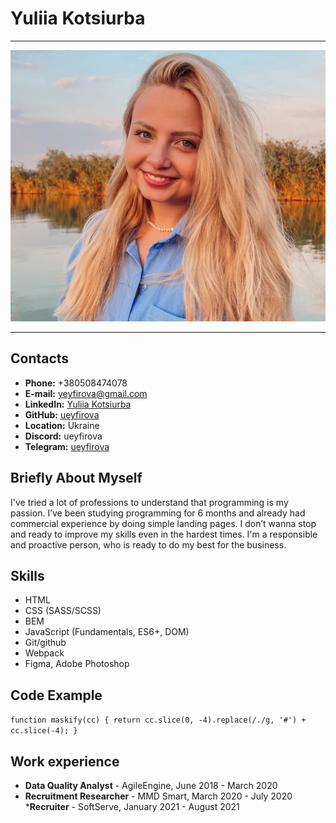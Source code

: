 # Yuliia Kotsiurba

******

![Yuliia photo](img/photo.jpg)

******
## Contacts 

* __Phone:__ +380508474078
* __E-mail:__ yeyfirova@gmail.com
* __LinkedIn:__ [Yuliia Kotsiurba](https://www.linkedin.com/in/yuliia-kotsiurba-bb28a0156/)
* __GitHub:__ [ueyfirova](https://github.com/ueyfirova)
* __Location:__ Ukraine
* __Discord:__ ueyfirova
* __Telegram:__ [ueyfirova](https://t.me/ueyfirova)

## Briefly About Myself

I've tried a lot of professions to understand that programming is my passion. I’ve been studying programming for 6 months and already had commercial experience by doing simple landing pages. I don’t wanna stop and ready to improve my skills even in the hardest times. I'm a responsible and proactive person, who is ready to do my best for the business.

## Skills 

* HTML
* CSS (SASS/SCSS)
* BEM
* JavaScript (Fundamentals, ES6+, DOM)
* Git/github
* Webpack
* Figma, Adobe Photoshop

## Code Example

`function maskify(cc) {
  return cc.slice(0, -4).replace(/./g, '#') + cc.slice(-4);
}`

## Work experience

* __Data Quality Analyst__ - AgileEngine, June 2018 - March 2020
* __Recruitment Researcher__ - MMD Smart, March 2020 - July 2020
*__Recruiter__ - SoftServe, January 2021 - August 2021








